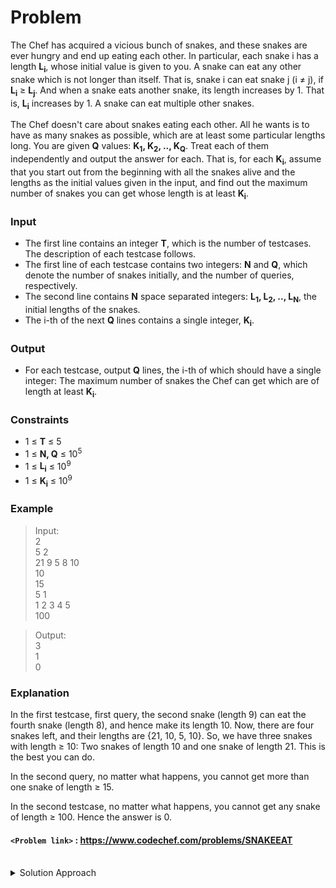 # Problem
The Chef has acquired a vicious bunch of snakes, and these snakes are ever hungry and end up eating each other. In particular, each snake i has a length **L<sub>i</sub>**, whose initial value is given to you. A snake can eat any other snake which is not longer than itself. That is, snake i can eat snake j (i ≠ j), if **L<sub>i</sub>** ≥ **L<sub>j</sub>**. And when a snake eats another snake, its length increases by 1. That is, **L<sub>i</sub>** increases by 1. A snake can eat multiple other snakes.

The Chef doesn't care about snakes eating each other. All he wants is to have as many snakes as possible, which are at least some particular lengths long. You are given **Q** values: **K<sub>1</sub>, K<sub>2</sub>, .., K<sub>Q</sub>**. Treat each of them independently and output the answer for each. That is, for each **K<sub>i</sub>**, assume that you start out from the beginning with all the snakes alive and the lengths as the initial values given in the input, and find out the maximum number of snakes you can get whose length is at least **K<sub>i</sub>**.

### Input

*   The first line contains an integer **T**, which is the number of testcases. The description of each testcase follows.
*   The first line of each testcase contains two integers: **N** and **Q**, which denote the number of snakes initially, and the number of queries, respectively.
*   The second line contains **N** space separated integers: **L<sub>1</sub>, L<sub>2</sub>, .., L<sub>N</sub>**, the initial lengths of the snakes.
*   The i-th of the next **Q** lines contains a single integer, **K<sub>i</sub>**.

### Output

*   For each testcase, output **Q** lines, the i-th of which should have a single integer: The maximum number of snakes the Chef can get which are of length at least **K<sub>i</sub>**.

### Constraints

*   1 ≤ **T** ≤ 5
*   1 ≤ **N, Q** ≤ 10<sup>5</sup>
*   1 ≤ **L<sub>i</sub>** ≤ 10<sup>9</sup>
*   1 ≤ **K<sub>i</sub>** ≤ 10<sup>9</sup>

### Example
>Input:<br/>
2<br/>
5 2<br/>
21 9 5 8 10<br/>
10<br/>
15<br/>
5 1<br/>
1 2 3 4 5<br/>
100<br/>

>Output:<br/>
3<br/>
1<br/>
0<br/>

### Explanation

In the first testcase, first query, the second snake (length 9) can eat the fourth snake (length 8), and hence make its length 10. Now, there are four snakes left, and their lengths are {21, 10, 5, 10}. So, we have three snakes with length ≥ 10: Two snakes of length 10 and one snake of length 21. This is the best you can do.

In the second query, no matter what happens, you cannot get more than one snake of length ≥ 15.

In the second testcase, no matter what happens, you cannot get any snake of length ≥ 100. Hence the answer is 0.

#### `<Problem link>` : <https://www.codechef.com/problems/SNAKEEAT>
<br/>
<details>
  <summary>Solution Approach</summary>
  
  ######
  The brute force solution is pretty straight forward. We sort the snakes based on their length. We ignore the snakes which are already greater than equal to k as their increase in size won't affect our answer. We then target the snakes having `l<k` and try to feed them `k-l` smallest snakes available. We choose the smallest snake available as it has the least chances of reaching k. If we can feed `k-l` snakes then we increment our answer or else we stop.

The Time Complexity of the above solution is `O(NlogN + Q*N)`.

We can do better by binary searching for two things
- The number of snakes greater than equal to k.
- The number of snakes that can reach k.

The first part can be handles by finding lower_bound of k. The snake having length less than k is at `index = lower_bound-1` then we have `n - index - 1` snakes greater than equal to k.

For the second part, we binary search in the range of [0, index] on indices considering the left portion to be eaten by snakes to make all the snakes in the right portion to reach k. If possible then we try to make more snakes reach k by binary searching in the left portion or else by binary searching in the right portion.

Consider mid to be the index under consideration. Now how do we decide if we can make [mid+1, index] snakes reach k using [0, mid] snakes. We use prefix sum array to get the sum of length of snakes in [mid+1, index]. We calculate the number of snakes in between [mid+1, index] using `no = index-mid`. The required number of snakes will be k\*no - &sum; l[i] where i: [mid+1, index]. If we have more than or equal to the required snakes(indices) in the left portion [0, mid] then we can make snakes reach k or else not. 

The time complexity of this solution is `O(NlogN + QlogN)`.
  
  ### References
  
  >https://discuss.codechef.com/questions/98802/snakeeat-editorial<br/>
  
</details>
